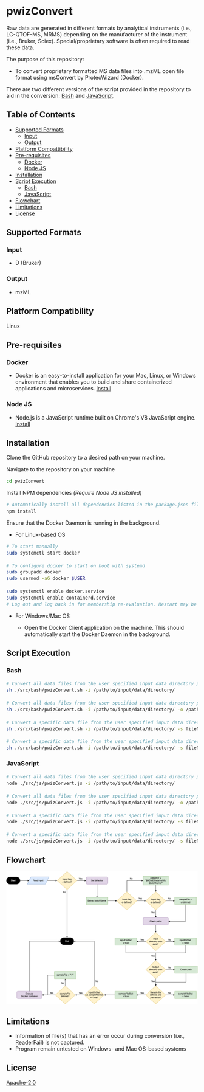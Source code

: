 # pwizConvert

<!-- [![NPM version][npm-image]][npm-url]
[![build status][ci-image]][ci-url]
[![Test coverage][codecov-image]][codecov-url]
[![npm download][download-image]][download-url] -->

Raw data are generated in different formats by analytical instruments (i.e., LC-QTOF-MS, MRMS) depending on the manufacturer of the instrument (i.e., Bruker, Sciex). Special/proprietary software is often required to read these data.

The purpose of this repository:

- To convert proprietary formatted MS data files into .mzML open file format using msConvert by ProteoWizard (Docker).

There are two different versions of the script provided in the repository to aid in the conversion: [Bash](./src/bash/pwizConvert.sh) and [JavaScript](./src/js/pwizConvert.mjs).

## Table of Contents

- [Supported Formats](#supported-formats)
  - [Input](#input)
  - [Output](#output)
- [Platform Compattibility](#platform-compatibility)
- [Pre-requisites](#pre-requisites)
  - [Docker](#docker)
  - [Node JS](#node-js)
- [Installation](#installation)
- [Script Execution](#script-execution)
  - [Bash](#bash)
  - [JavaScript](#javascript)
- [Flowchart](#flowchart)
- [Limitations](#limitations)
- [License](#license)

## Supported Formats

### Input

- D (Bruker)

### Output

- mzML

## Platform Compatibility

Linux

## Pre-requisites

### Docker

- Docker is an easy-to-install application for your Mac, Linux, or Windows environment that enables you to build and share containerized applications and microservices. [Install](https://docs.docker.com/engine/install/)

### Node JS

- Node.js is a JavaScript runtime built on Chrome's V8 JavaScript engine. [Install](https://nodejs.org/en/download)

## Installation

Clone the GitHub repository to a desired path on your machine.

Navigate to the repository on your machine

```bash
cd pwizConvert
```

Install NPM dependencies _(Require Node JS installed)_

```bash
# Automatically install all dependencies listed in the package.json file for JavaScript execution.
npm install
```

Ensure that the Docker Daemon is running in the background.

- For Linux-based OS

```bash
# To start manually
sudo systemctl start docker

# To configure docker to start on boot with systemd
sudo groupadd docker
sudo usermod -aG docker $USER

sudo systemctl enable docker.service
sudo systemctl enable containerd.service
# Log out and log back in for membership re-evaluation. Restart may be required.
```

- For Windows/Mac OS

  - Open the Docker Client application on the machine. This should automatically start the Docker Daemon in the background.

## Script Execution

### Bash

```bash
# Convert all data files from the user specified input data directory path to .mzML format and output the converted files to the default output directory path on your machine.
sh ./src/bash/pwizConvert.sh -i /path/to/input/data/directory/

# Convert all data files from the user specified input data directory path to .mzML format and output the converted files to the user specified output directory path.
sh ./src/bash/pwizConvert.sh -i /path/to/input/data/directory/ -o /path/to/output/data/directory/

# Convert a specific data file from the user specified input data directory path to .mzML format and output the converted file to the default output directory path.
sh ./src/bash/pwizConvert.sh -i /path/to/input/data/directory/ -s fileName.ext

# Convert a specific data file from the user specified input data directory path to .mzML format and output the converted file to the user specified output directory path.
sh ./src/bash/pwizConvert.sh -i /path/to/input/data/directory/ -s fileName.ext -o /path/to/output/data/directory/
```

### JavaScript

```bash
# Convert all data files from the user specified input data directory path to .mzML format and output the converted files to the default output directory path on your machine.
node ./src/js/pwizConvert.js -i /path/to/input/data/directory/

# Convert all data files from the user specified input data directory path to .mzML format and output the converted files to the user specified output directory path.
node ./src/js/pwizConvert.js -i /path/to/input/data/directory/ -o /path/to/output/data/directory/

# Convert a specific data file from the user specified input data directory path to .mzML format and output the converted file to the default output directory path.
node ./src/js/pwizConvert.js -i /path/to/input/data/directory/ -s fileName.ext

# Convert a specific data file from the user specified input data directory path to .mzML format and output the converted file to the user specified output directory path.
node ./src/js/pwizConvert.js -i /path/to/input/data/directory/ -s fileName.ext -o /path/to/output/data/directory/
```

## Flowchart

![pwizConvert-flowchart](./img/pwizConvert-flowchart.png)

## Limitations

- Information of file(s) that has an error occur during conversion (i.e., ReaderFail) is not captured.
- Program remain untested on Windows- and Mac OS-based systems

## License

[Apache-2.0](./LICENSE)

<!-- ## Installation

`$ npm i pwizConvert`

## Usage

```js
import library from 'pwizConvert';

const result = library(args);
// result is ...
```

## [API Documentation](https://vimalnathnambiar.github.io/pwizConvert/) -->

<!-- [npm-image]: https://img.shields.io/npm/v/pwizConvert.svg
[npm-url]: https://www.npmjs.com/package/pwizConvert
[ci-image]: https://github.com/vimalnathnambiar/pwizConvert/workflows/Node.js%20CI/badge.svg?branch=main
[ci-url]: https://github.com/vimalnathnambiar/pwizConvert/actions?query=workflow%3A%22Node.js+CI%22
[codecov-image]: https://img.shields.io/codecov/c/github/vimalnathnambiar/pwizConvert.svg
[codecov-url]: https://codecov.io/gh/vimalnathnambiar/pwizConvert
[download-image]: https://img.shields.io/npm/dm/pwizConvert.svg
[download-url]: https://www.npmjs.com/package/pwizConvert -->
